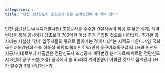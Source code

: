 ```yaml
---
categories: c
title: "인천 검단신도시 조성공사 잦은 설계변경에 수 백억 낭비"
---
```

인천 검단신도시(택지개발사업) 조성공사를 수주한 건설사들이 착공 후 잦은 설계, 계약변경을 통해 공사비가 당초보다 700억원 이상 추가 투입된 것으로 나타났다. 추가된 공사비는 사실상 "향후 입주자들의 몫으로 돌아가는 것 아니냐"는 지적도 나온다.4일 국회 국토교통위원회 소속 허종식 의원(더불어민주당/인천 동구미추홀구갑)이 LH와 인천도시공사(iH)로부터 제출받은 검단신도시 조성공사 계약변경 분석자료에 따르면 검단신도시 8건의 공구 조성(조경) 공사에서 총 45회의 계약변경이 이뤄진 것으로 집계됐다.LH가 발주한 3개 사업과 iH가